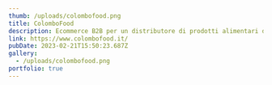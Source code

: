 ```yaml
---
thumb: /uploads/colombofood.png
title: ColomboFood
description: Ecommerce B2B per un distributore di prodotti alimentari di Milano
link: https://www.colombofood.it/
pubDate: 2023-02-21T15:50:23.687Z
gallery:
  - /uploads/colombofood.png
portfolio: true
---
```

